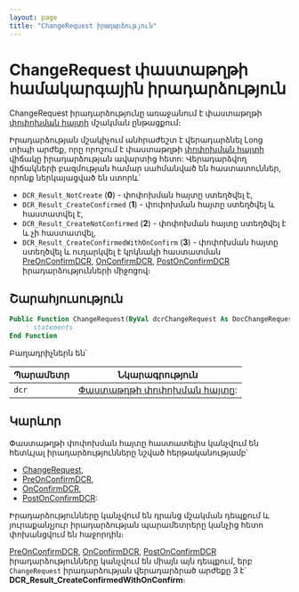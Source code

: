```yaml
---
layout: page
title: "ChangeRequest իրադարձություն"
---
```


# ChangeRequest փաստաթղթի համակարգային իրադարձություն

ChangeRequest իրադարձությունը առաջանում է փաստաթղթի [փոփոխման հայտի](../Functions/DocChangeRequest.md/DCR.md) մշակման ընթացքում։

Իրադարձության մշակիչում անհրաժեշտ է վերադարձնել Long տիպի արժեք, որը որոշում է փաստաթղթի [փոփոխման հայտի](../Functions/DocChangeRequest.md/DCR.md) վիճակը իրադարձության ավարտից հետո: Վերադարձվող վիճակների բազմության համար սահմանված են հաստատուններ, որոնք ներկայացված են ստորև՝

* `DCR_Result_NotCreate` (**0**) - փոփոխման հայտը ստեղծվել է,
* `DCR_Result_CreateConfirmed` (**1**) - փոփոխման հայտը ստեղծվել և հաստատվել է,
* `DCR_Result_CreateNotConfirmed` (**2**) - փոփոխման հայտը ստեղծվել է և չի հաստատվել,
* `DCR_Result_CreateConfirmedWithOnConfirm` (**3**) - փոփոխման հայտը ստեղծվել և ուղարկվել է կրկնակի հաստատման [PreOnConfirmDCR](DocExtenderEvents/PreOnConfirmDCR.md), [OnConfirmDCR](OnConfirmDCR.md), [PostOnConfirmDCR](DocExtenderEvents/PostOnConfirmDCR.md) իրադարձությունների միջոցով։

## Շարահյուսություն

``` vb
Public Function ChangeRequest(ByVal dcrChangeRequest As DocChangeRequest) As Long 
    ' statements
End Function
```

Բաղադրիչներն են՝


|Պարամետր|Նկարագրություն|
|--|--|
|`dcr`| [Փաստաթղթի փոփոխման հայտը](../Functions/DocChangeRequest.md/DCR.md):|

## Կարևոր

Փաստաթղթի փոփոխման հայտը հաստատելիս կանչվում են հետևյալ իրադարձությունները նշված հերթականությամբ՝  
* [ChangeRequest](ChangeRequest.md),
* [PreOnConfirmDCR](DocExtenderEvents/PreOnConfirmDCR.md),
* [OnConfirmDCR](OnConfirmDCR.md),
* [PostOnConfirmDCR](DocExtenderEvents/PostOnConfirmDCR.md):

Իրադարձությունները կանչվում են դրանց մշակման դեպքում և յուրաքանչյուր իրադարձության պարամետրերը կանչից հետո փոխանցվում են հաջորդին։

[PreOnConfirmDCR](DocExtenderEvents/PreOnConfirmDCR.md), [OnConfirmDCR](OnConfirmDCR.md), [PostOnConfirmDCR](DocExtenderEvents/PostOnConfirmDCR.md) իրադարձությունները կանչվում են միայն այն դեպքում, երբ `ChangeRequest` իրադարձության վերադարձրած արժեքը 3 է` **DCR_Result_CreateConfirmedWithOnConfirm**։